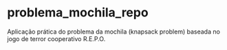 # problema_mochila_repo
Aplicação prática do problema da mochila (knapsack problem) baseada no jogo de terror cooperativo R.E.P.O.
